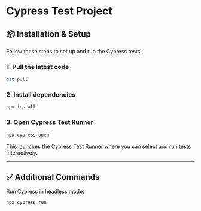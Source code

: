 # Cypress Test Project

## 📦 Installation & Setup

Follow these steps to set up and run the Cypress tests:

### 1. Pull the latest code
```bash
git pull
```

### 2. Install dependencies
```bash
npm install
```

### 3. Open Cypress Test Runner
```bash
npx cypress open
```

This launches the Cypress Test Runner where you can select and run tests interactively.

---

## ✅ Additional Commands

Run Cypress in headless mode:
```bash
npx cypress run
```

